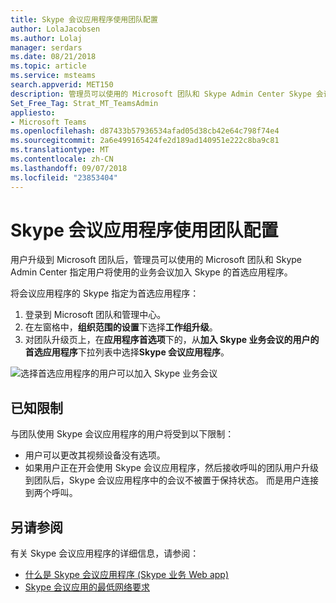 ```yaml
---
title: Skype 会议应用程序使用团队配置
author: LolaJacobsen
ms.author: Lolaj
manager: serdars
ms.date: 08/21/2018
ms.topic: article
ms.service: msteams
search.appverid: MET150
description: 管理员可以使用的 Microsoft 团队和 Skype Admin Center Skype 会议应用程序以使用团队配置
Set_Free_Tag: Strat_MT_TeamsAdmin
appliesto:
- Microsoft Teams
ms.openlocfilehash: d87433b57936534afad05d38cb42e64c798f74e4
ms.sourcegitcommit: 2a6e499165424fe2d189ad140951e222c8ba9c81
ms.translationtype: MT
ms.contentlocale: zh-CN
ms.lasthandoff: 09/07/2018
ms.locfileid: "23853404"
---
```

<a name="configure-the-skype-meetings-app-to-work-with-teams"></a>Skype 会议应用程序使用团队配置
===================================================

用户升级到 Microsoft 团队后，管理员可以使用的 Microsoft 团队和 Skype Admin Center 指定用户将使用的业务会议加入 Skype 的首选应用程序。

将会议应用程序的 Skype 指定为首选应用程序：

1. 登录到 Microsoft 团队和管理中心。
2. 在左窗格中，**组织范围的设置**下选择**工作组升级**。
3. 对团队升级页上，在**应用程序首选项**下的，从**加入 Skype 业务会议的用户的首选应用程序**下拉列表中选择**Skype 会议应用程序**。

![选择首选应用程序的用户可以加入 Skype 业务会议](media/configure-skype-meetings-app-to-work-with-teams.png)

## <a name="known-limitations"></a>已知限制

与团队使用 Skype 会议应用程序的用户将受到以下限制：

- 用户可以更改其视频设备没有选项。
- 如果用户正在开会使用 Skype 会议应用程序，然后接收呼叫的团队用户升级到团队后，Skype 会议应用程序中的会议不被置于保持状态。 而是用户连接到两个呼叫。

## <a name="see-also"></a>另请参阅

有关 Skype 会议应用程序的详细信息，请参阅：

- [什么是 Skype 会议应用程序 (Skype 业务 Web app)](https://support.office.microsoft.com/article/what-is-skype-meetings-app-skype-for-business-web-app-1ff3d412-718a-4982-8ff2-a4992608cdb5)
- [Skype 会议应用的最低网络要求](https://technet.microsoft.com/library/mt845808.aspx)